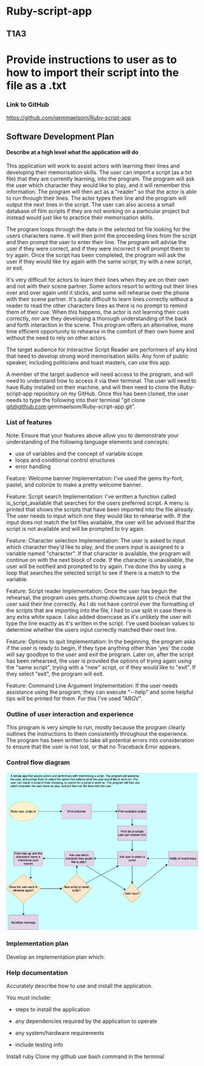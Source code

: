 # Ruby-script-app
## T1A3 

# Provide instructions to user as to how to import their script into the file as a .txt

### Link to GitHub
https://github.com/gemmaelsom/Ruby-script-app

## Software Development Plan
#### Describe at a high level what the application will do
This application will work to assist actors with learning their lines and developing their memorisation skills. The user can import a script (as a txt file) that they are currently learning, into the program. The program will ask the user which character they would like to play, and it will remember this information. The program will then act as a "reader" so that the actor is able to run through their lines. The actor types their line and the program will output the next lines in the script. The user can also access a small database of film scripts if they are not working on a particular project but instead would just like to practice their memorisation skills. 

The program loops through the data in the selected txt file looking for the users characters name. It will then print the proceeding lines from the script and then prompt the user to enter their line. The program will advise the user if they were correct, and if they were incorrect it will prompt them to try again. Once the script has been completed, the program will ask the user if they would like try again with the same script, try with a new script, or exit.

It's very difficult for actors to learn their lines when they are on their own and not with their scene partner. Some actors resort to writing out their lines over and over again until it sticks, and some will rehearse over the phone with their scene partner. It's quite difficult to learn lines correctly without a reader to read the other characters lines as there is no prompt to remind them of their cue. When this happens, the actor is not learning their cues correctly, nor are they developing a thorough understanding of the back and forth interaction in the scene. This program offers an alternative, more time efficient opportunity to rehearse in the comfort of their own home and without the need to rely on other actors.

The target audience for Interactive Script Reader are performers of any kind that need to develop strong word memorisation skills. Any form of public speaker, including politicians and toast masters, can use this app. 

A member of the target audience will need access to the program, and will need to understand how to access it via their terminal. The user will need to have Ruby installed on their machine, and will then need to clone the Ruby-script-app repository on my GitHub. Once this has been cloned, the user needs to type the following into their terminal "git clone git@github.com:gemmaelsom/Ruby-script-app.git".

### List of features
Note: Ensure that your features above allow you to demonstrate your understanding of the following language elements and concepts:
- use of variables and the concept of variable scope
- loops and conditional control structures
- error handling

Feature: Welcome banner
Implementation: I've used the gems tty-font, pastel, and colorize to make a pretty welcome banner. 

Feature: Script search
Implementation: I've written a function called is_script_available that searches for the users preferred script. A menu is printed that shows the scripts that have been imported into the file already. The user needs to input which one they would like to rehearse with. If the input does not match the txt files available, the user will be advised that the script is not available and will be prompted to try again. 

Feature: Character selection
Implementation: The user is asked to input which character they'd like to play, and the users input is assigned to a variable named "character". If that character is available, the program will continue on with the next block of code. If the character is unavailable, the user will be notified and prompted to try again. I've done this by using a loop that searches the selected script to see if there is a match to the variable.

Feature: Script reader
Implementation: Once the user has begun the rehearsal, the program uses gets.chomp.downcase.split to check that the user said their line correctly. As I do not have control over the formatting of the scripts that are importing into the file, I had to use split in case there is any extra white space. I also added downcase as it's unlikely the user will type the line exactly as it's written in the script. I've used boolean values to determine whether the users input correctly matched their next line.

Feature: Options to quit
Implementation: In the beginning, the program asks if the user is ready to begin, if they type anything other than 'yes' the code will say goodbye to the user and exit the program. Later on, after the script has been rehearsed, the user is provided the options of trying again using the "same script", trying with a "new" script, or if they would like to "exit". If they select "exit", the program will exit. 

Feature: Command Line Argument
Implementation: If the user needs assistance using the program, they can execute "--help" and some helpful tips will be printed for them. For this I've used "ARGV".

### Outline of user interaction and experience

This program is very simple to run, mostly because the program clearly outlines the instructions to them consistently throughout the experience. The program has been written to take all potential errors into consideration to ensure that the user is not lost, or that no Traceback Error appears. 

### Control flow diagram
![Control flow diagram](/controlflow.png)
### Implementation plan
Develop an implementation plan which:


### Help documentation
Accurately describe how to use and install the application.

You must include:
- steps to install the application
- any dependencies required by the application to operate
- any system/hardware requirements

- include testing info

Install ruby
Clone my github
use bash command in the terminal
